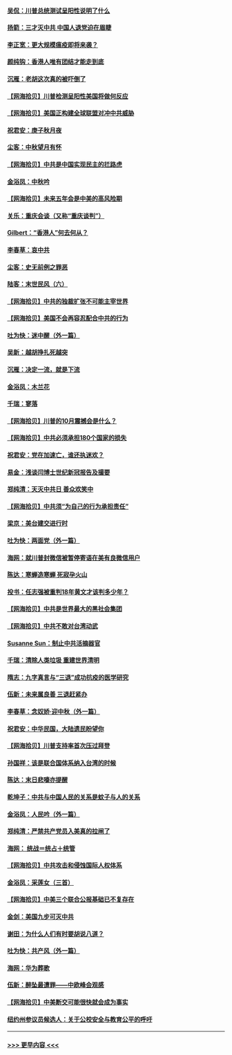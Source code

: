 #### [吴侃：川普总统测试呈阳性说明了什么](../pages/nsc993/n12451869.md?t=10051051) 
#### [扬箭：三才灭中共 中国人退党迫在眉睫](../pages/nsc993/n12451842.md?t=10051051) 
#### [李正宽：更大规模瘟疫即将来袭？](../pages/nsc993/n12451455.md?t=10051051) 
#### [颜纯钩：香港人唯有团结才能走到底](../pages/nsc993/n12450870.md?t=10051051) 
#### [沉雁：老胡这次真的被吓倒了](../pages/nsc993/n12449796.md?t=10051051) 
#### [【网海拾贝】川普检测呈阳性美国将做何反应](../pages/nsc993/n12449042.md?t=10051051) 
#### [【网海拾贝】美国正构建全球联盟对冲中共威胁](../pages/nsc993/n12446580.md?t=10051051) 
#### [祝君安：庚子秋月夜](../pages/nsc993/n12445870.md?t=10051051) 
#### [尘客：中秋望月有怀](../pages/nsc993/n12444632.md?t=10051051) 
#### [【网海拾贝】中共是中国实现民主的拦路虎](../pages/nsc993/n12443573.md?t=10051051) 
#### [金浴凤：中秋吟](../pages/nsc993/n12441773.md?t=10051051) 
#### [【网海拾贝】未来五年会是中美的高风险期](../pages/nsc993/n12440760.md?t=10051051) 
#### [关乐：重庆会谈（又称“重庆谈判”）](../pages/nsc993/n12437525.md?t=10051051) 
#### [Gilbert：“香港人”何去何从？](../pages/nsc993/n12435894.md?t=10051051) 
#### [李春草：哀中共](../pages/nsc993/n12435874.md?t=10051051) 
#### [尘客：史无前例之罪恶](../pages/nsc993/n12435762.md?t=10051051) 
#### [陆客：末世民风（六）](../pages/nsc993/n12435354.md?t=10051051) 
#### [【网海拾贝】中共的独裁扩张不可能主宰世界](../pages/nsc993/n12435151.md?t=10051051) 
#### [【网海拾贝】美国不会再容忍配合中共的行为](../pages/nsc993/n12433808.md?t=10051051) 
#### [吐为快：迷中醒（外一篇）](../pages/nsc993/n12433585.md?t=10051051) 
#### [吴新：越胡挣扎死越突](../pages/nsc993/n12433562.md?t=10051051) 
#### [沉雁：决定一流，就是下流](../pages/nsc993/n12432128.md?t=10051051) 
#### [金浴凤：木兰花](../pages/nsc993/n12432124.md?t=10051051) 
#### [千瑞：寥落](../pages/nsc993/n12432071.md?t=10051051) 
#### [【网海拾贝】川普的10月震撼会是什么？](../pages/nsc993/n12431624.md?t=10051051) 
#### [【网海拾贝】中共必须承担180个国家的损失](../pages/nsc993/n12428893.md?t=10051051) 
#### [祝君安：党在加速亡，谁还执迷欢？](../pages/nsc993/n12428652.md?t=10051051) 
#### [易金：浅谈闫博士世纪新冠报告及撮要](../pages/nsc993/n12426822.md?t=10051051) 
#### [郑纯清：天灭中共日 善众欢笑中](../pages/nsc993/n12426784.md?t=10051051) 
#### [【网海拾贝】中共须“为自己的行为承担责任”](../pages/nsc993/n12426067.md?t=10051051) 
#### [梁京：美台建交进行时](../pages/nsc993/n12424066.md?t=10051051) 
#### [吐为快：两面党（外一篇）](../pages/nsc993/n12424043.md?t=10051051) 
#### [海网：就川普封微信被暂停寄语在美有良微信用户](../pages/nsc993/n12424021.md?t=10051051) 
#### [陈达：寒蝉造寒蝉 死寂孕火山](../pages/nsc993/n12423958.md?t=10051051) 
#### [投书：任志强被重判18年黄文才该判多少年？](../pages/nsc993/n12423672.md?t=10051051) 
#### [【网海拾贝】中共是世界最大的黑社会集团](../pages/nsc993/n12423543.md?t=10051051) 
#### [【网海拾贝】中共不敢对台湾动武](../pages/nsc993/n12421418.md?t=10051051) 
#### [Susanne Sun：制止中共活摘器官](../pages/nsc993/n12419654.md?t=10051051) 
#### [千瑞：清除人类垃圾 重建世界清明](../pages/nsc993/n12419414.md?t=10051051) 
#### [隋志：九字真言与“三退”成功抗疫的医学研究](../pages/nsc993/n12419248.md?t=10051051) 
#### [伍新：未来属良善 三退赶紧办](../pages/nsc993/n12418496.md?t=10051051) 
#### [李春草：念奴娇·迎中秋（外一篇）](../pages/nsc993/n12418465.md?t=10051051) 
#### [祝君安：中华民国，大陆遗民盼望你](../pages/nsc993/n12418089.md?t=10051051) 
#### [【网海拾贝】川普支持率首次压过拜登](../pages/nsc993/n12418050.md?t=10051051) 
#### [孙国祥：该是联合国体系纳入台湾的时候](../pages/nsc993/n12417369.md?t=10051051) 
#### [陈达：末日悲嚎亦提醒](../pages/nsc993/n12416736.md?t=10051051) 
#### [乾坤子：中共与中国人民的关系是蚊子与人的关系](../pages/nsc993/n12416632.md?t=10051051) 
#### [金浴凤：人民吟（外一篇）](../pages/nsc993/n12416567.md?t=10051051) 
#### [郑纯清：严禁共产党员入美真的拉闸了](../pages/nsc993/n12416550.md?t=10051051) 
#### [海网： 统战＝统占＋统管](../pages/nsc993/n12416404.md?t=10051051) 
#### [【网海拾贝】中共攻击和侵蚀国际人权体系](../pages/nsc993/n12416250.md?t=10051051) 
#### [金浴凤：采莲女（三首）](../pages/nsc993/n12415517.md?t=10051051) 
#### [【网海拾贝】中美三个联合公报基础已不复存在](../pages/nsc993/n12415054.md?t=10051051) 
#### [金剑：美国九步可灭中共](../pages/nsc993/n12413183.md?t=10051051) 
#### [谢田：为什么人们有时要胡说八道？](../pages/nsc993/n12411861.md?t=10051051) 
#### [吐为快：共产风（外一篇）](../pages/nsc993/n12411761.md?t=10051051) 
#### [海网：华为葬歌](../pages/nsc993/n12410381.md?t=10051051) 
#### [伍新：醉坠最遭罪——中欧峰会观感](../pages/nsc993/n12410364.md?t=10051051) 
#### [【网海拾贝】中美断交可能很快就会成为事实](../pages/nsc993/n12409495.md?t=10051051) 
#### [纽约州参议员候选人：关于公校安全与教育公平的呼吁](../pages/nsc993/n12409228.md?t=10051051) 

----
#### [ >>> 更早内容 <<< ](../indexes/nsc993-earlier.md)
